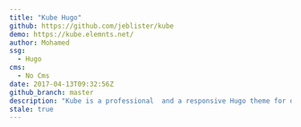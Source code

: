 ```yaml
---
title: "Kube Hugo"
github: https://github.com/jeblister/kube
demo: https://kube.elemnts.net/
author: Mohamed
ssg:
  - Hugo
cms:
  - No Cms
date: 2017-04-13T09:32:56Z
github_branch: master
description: "Kube is a professional  and a responsive Hugo theme for developers and designers that offers a documentation section mixed with a landing page and a blog."
stale: true
---
```

